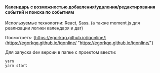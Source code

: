 #### Календарь c возможностью добавления/удаления/редактирования событий и поиска по событиям

Используемые технологии: React, Sass. (а также moment.js для реализации логики календаря и дат)

Посмотреть: [https://egorkqq.github.io/iqonline/](https://egorkqq.github.io/iqonline/ "https://egorkqq.github.io/iqonline/")

Для запуска dev версии в папке с проектом ввести:

    yarn
    yarn start
